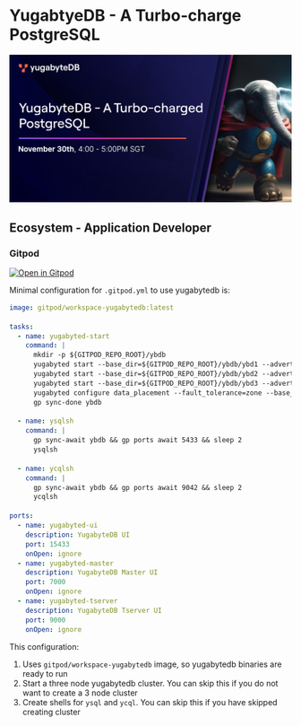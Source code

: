 # YugabtyeDB - A Turbo-charge PostgreSQL
![banner](docs/yugabytedb-a-turbocharged-pg-banner.png)

## Ecosystem - Application Developer

### Gitpod

[![Open in Gitpod][logo-gitpod]][gp-main]

Minimal configuration for `.gitpod.yml` to use yugabytedb is:

```yaml
image: gitpod/workspace-yugabytedb:latest

tasks:
  - name: yugabyted-start
    command: |
      mkdir -p ${GITPOD_REPO_ROOT}/ybdb
      yugabyted start --base_dir=${GITPOD_REPO_ROOT}/ybdb/ybd1 --advertise_address=127.0.0.1 --cloud_location=ybcloud.pandora.az1 --fault_tolerance=zone
      yugabyted start --base_dir=${GITPOD_REPO_ROOT}/ybdb/ybd2 --advertise_address=127.0.0.2 --cloud_location=ybcloud.pandora.az2 --fault_tolerance=zone --join=127.0.0.1
      yugabyted start --base_dir=${GITPOD_REPO_ROOT}/ybdb/ybd3 --advertise_address=127.0.0.3 --cloud_location=ybcloud.pandora.az3 --fault_tolerance=zone --join=127.0.0.1
      yugabyted configure data_placement --fault_tolerance=zone --base_dir=${GITPOD_REPO_ROOT}/ybdb/ybd1
      gp sync-done ybdb

  - name: ysqlsh
    command: |
      gp sync-await ybdb && gp ports await 5433 && sleep 2
      ysqlsh
  
  - name: ycqlsh
    command: |
      gp sync-await ybdb && gp ports await 9042 && sleep 2
      ycqlsh

ports:
  - name: yugabyted-ui
    description: YugabyteDB UI
    port: 15433
    onOpen: ignore
  - name: yugabyted-master
    description: YugabyteDB Master UI
    port: 7000
    onOpen: ignore
  - name: yugabyted-tserver
    description: YugabyteDB Tserver UI
    port: 9000
    onOpen: ignore
```

This configuration:
1. Uses `gitpod/workspace-yugabytedb` image, so yugabytedb binaries are ready to run
1. Start a three node yugabytedb cluster. You can skip this if you do not want to create a 3 node cluster
1. Create shells for `ysql` and `ycql`. You can skip this if you have skipped creating cluster



[logo-gitpod]: https://gitpod.io/button/open-in-gitpod.svg
[gp-main]: https://gitpod.io/#https://github.com/yogendra/yb-apj-webinar-tcpg

